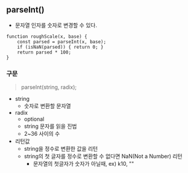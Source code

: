 ## parseInt()
- 문자열 인자를 숫자로 변경할 수 있다.

```
function roughScale(x, base) {
    const parsed = parseInt(x, base);
    if (isNaN(parsed)) { return 0; }
    return parsed * 100;
}
```
### 구문
> parseInt(string, radix);
- string
  - 숫자로 변환할 문자열
- radix
  - optional
  - string 문자를 읽을 진법
  - 2~36 사이의 수
- 리턴값
  - string을 정수로 변환한 값을 리턴
  - string의 첫 글자를 정수로 변환할 수 없다면 NaN(Not a Number) 리턴
    - 문자열의 첫글자가 숫자가 아닐때, ex) k10, ""